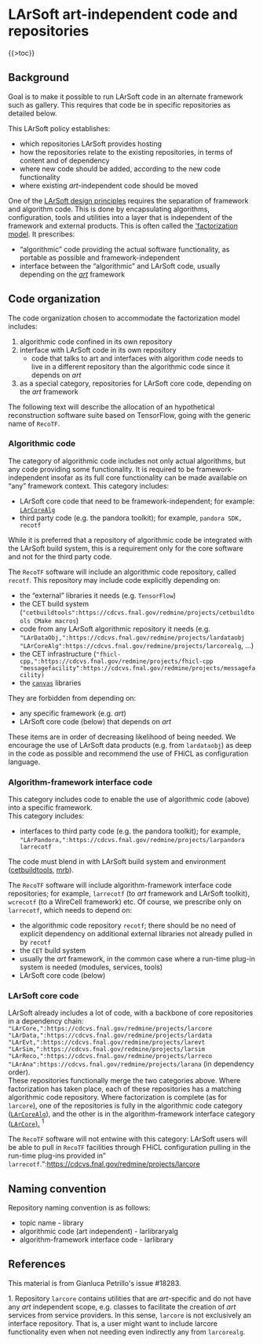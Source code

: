 # LArSoft art-independent code and repositories

{{\>toc}}

## Background

Goal is to make it possible to run LArSoft code in an alternate framework such as gallery. This requires that code be in specific repositories as detailed below.

This LArSoft policy establishes:

-   which repositories LArSoft provides hosting
-   how the repositories relate to the existing repositories, in terms of content and of dependency
-   where new code should be added, according to the new code functionality
-   where existing *art*-independent code should be moved

One of the [LArSoft design principles](http://larsoft.org/important-concepts-in-larsoft/design/) requires the separation of framework and algorithm code. This is done by encapsulating algorithms, configuration, tools and utilities into a layer that is independent of the framework and external products. This is often called the ['factorization model](http://larsoft.org/services/'). It prescribes:

-   “algorithmic” code providing the actual software functionality, as portable as possible and framework-independent
-   interface between the “algorithmic” and LArSoft code, usually depending on the [*art*](https://cdcvs.fnal.gov/redmine/projects/art) framework

## Code organization

The code organization chosen to accommodate the factorization model includes:

1.  algorithmic code confined in its own repository
2.  interface with LArSoft code in its own repository
    -   code that talks to art and interfaces with algorithm code needs to live in a different repository than the algorithmic code since it depends on *art*
3.  as a special category, repositories for LArSoft core code, depending on the *art* framework

The following text will describe the allocation of an hypothetical reconstruction software suite based on TensorFlow, going with the generic name of `RecoTF`.

### Algorithmic code

The category of algorithmic code includes not only actual algorithms, but any code providing some functionality. It is required to be framework-independent insofar as its full core functionality can be made available on “any” framework context. This category includes:

-   LArSoft core code that need to be framework-independent; for example: [`LArCoreAlg`](https://cdcvs.fnal.gov/redmine/projects/larcorealg)
-   third party code (e.g. the pandora toolkit); for example, `pandora SDK, recotf`

While it is preferred that a repository of algorithmic code be integrated with the LArSoft build system, this is a requirement only for the core software and not for the third party code.

The `RecoTF` software will include an algorithmic code repository, called `recotf`. This repository may include code explicitly depending on:

-   the “external” libraries it needs (e.g. `TensorFlow`)
-   the CET build system (`"cetbuildtools":https://cdcvs.fnal.gov/redmine/projects/cetbuildtools CMake macros`)
-   code from any LArSoft algorithmic repository it needs (e.g. `"LArDataObj,":https://cdcvs.fnal.gov/redmine/projects/lardataobj "LArCoreAlg":https://cdcvs.fnal.gov/redmine/projects/larcorealg`, …)
-   the CET infrastructure (`"fhicl-cpp,":https://cdcvs.fnal.gov/redmine/projects/fhicl-cpp "messagefacility":https://cdcvs.fnal.gov/redmine/projects/messagefacility) `
-   the [`canvas`](https://cdcvs.fnal.gov/redmine/projects/canvas) libraries

They are forbidden from depending on:

-   any specific framework (e.g. *art*)
-   LArSoft core code (below) that depends on *art*

These items are in order of decreasing likelihood of being needed. We encourage the use of LArSoft data products (e.g. from `lardataobj`) as deep in the code as possible and recommend the use of FHiCL as configuration language.

### Algorithm-framework interface code

This category includes code to enable the use of algorithmic code (above) into a specific framework.  
This category includes:

-   interfaces to third party code (e.g. the pandora toolkit); for example, `"LArPandora,":https://cdcvs.fnal.gov/redmine/projects/larpandora larrecotf`

The code must blend in with LArSoft build system and environment ([cetbuildtools,](https://cdcvs.fnal.gov/redmine/projects/cetbuildtools) [mrb](https://cdcvs.fnal.gov/redmine/projects/mrb)).

The `RecoTF` software will include algorithm-framework interface code repositories; for example, `larrecotf` (to *art* framework and LArSoft toolkit), `wcrecotf` (to a WireCell framework) etc. Of course, we prescribe only on `larrecotf`, which needs to depend on:

-   the algorithmic code repository `recotf`; there should be no need of explicit dependency on additional external libraries not already pulled in by `recotf`
-   the `CET` build system
-   usually the *art* framework, in the common case where a run-time plug-in system is needed (modules, services, tools)
-   LArSoft core code (below)

### LArSoft core code

LArSoft already includes a lot of code, with a backbone of core repositories in a dependency chain: `"LArCore,":https://cdcvs.fnal.gov/redmine/projects/larcore "LArData,":https://cdcvs.fnal.gov/redmine/projects/lardata "LArEvt,":https://cdcvs.fnal.gov/redmine/projects/larevt "LArSim,":https://cdcvs.fnal.gov/redmine/projects/larsim "LArReco,":https://cdcvs.fnal.gov/redmine/projects/larreco "LArAna":https://cdcvs.fnal.gov/redmine/projects/larana` (in dependency order).  
These repositories functionally merge the two categories above. Where factorization has taken place, each of these repositories has a matching algorithmic code repository. Where factorization is complete (as for `larcore`), one of the repositories is fully in the algorithmic code category ([`LArCoreAlg`](https://cdcvs.fnal.gov/redmine/projects/larcorealg)), and the other is in the algorithm-framework interface category ([`LArCore`).](https://cdcvs.fnal.gov/redmine/projects/larcore) <sup>1</sup>

The `RecoTF` software will not entwine with this category: LArSoft users will be able to pull in `RecoTF` facilities through FHiCL configuration pulling in the run-time plug-ins provided in” `larrecotf`.“:https://cdcvs.fnal.gov/redmine/projects/larcore

## Naming convention

Repository naming convention is as follows:

-   topic name - library
-   algorithmic code (art independent) - larlibraryalg
-   algorithm-framework interface code - larlibrary

## References

This material is from Gianluca Petrillo's issue \#18283.

1\. Repository `larcore` contains utilities that are *art*-specific and do not have any *art* independent scope, e.g. classes to facilitate the creation of *art* services from service providers. In this sense, `larcore` is not exclusively an interface repository. That is, a user might want to include larcore functionality even when not needing even indirectly any from `larcorealg`.
